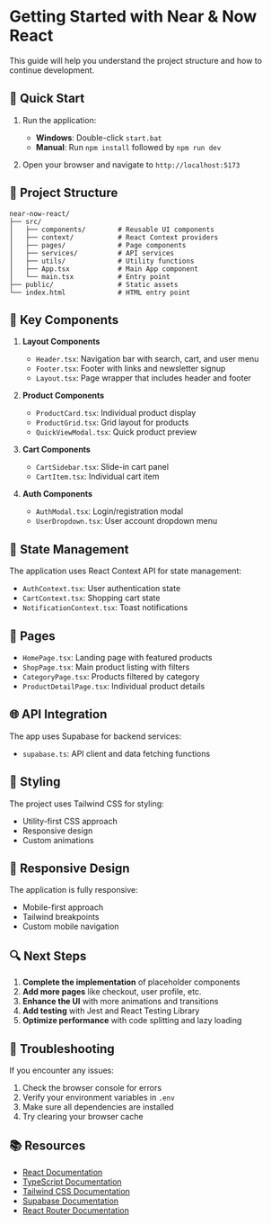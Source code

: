 # Getting Started with Near & Now React

This guide will help you understand the project structure and how to continue development.

## 🚀 Quick Start

1. Run the application:
   - **Windows**: Double-click `start.bat`
   - **Manual**: Run `npm install` followed by `npm run dev`

2. Open your browser and navigate to `http://localhost:5173`

## 📁 Project Structure

```
near-now-react/
├── src/
│   ├── components/        # Reusable UI components
│   ├── context/           # React Context providers
│   ├── pages/             # Page components
│   ├── services/          # API services
│   ├── utils/             # Utility functions
│   ├── App.tsx            # Main App component
│   └── main.tsx           # Entry point
├── public/                # Static assets
└── index.html             # HTML entry point
```

## 🧩 Key Components

1. **Layout Components**
   - `Header.tsx`: Navigation bar with search, cart, and user menu
   - `Footer.tsx`: Footer with links and newsletter signup
   - `Layout.tsx`: Page wrapper that includes header and footer

2. **Product Components**
   - `ProductCard.tsx`: Individual product display
   - `ProductGrid.tsx`: Grid layout for products
   - `QuickViewModal.tsx`: Quick product preview

3. **Cart Components**
   - `CartSidebar.tsx`: Slide-in cart panel
   - `CartItem.tsx`: Individual cart item

4. **Auth Components**
   - `AuthModal.tsx`: Login/registration modal
   - `UserDropdown.tsx`: User account dropdown menu

## 🔄 State Management

The application uses React Context API for state management:

- `AuthContext.tsx`: User authentication state
- `CartContext.tsx`: Shopping cart state
- `NotificationContext.tsx`: Toast notifications

## 📄 Pages

- `HomePage.tsx`: Landing page with featured products
- `ShopPage.tsx`: Main product listing with filters
- `CategoryPage.tsx`: Products filtered by category
- `ProductDetailPage.tsx`: Individual product details

## 🌐 API Integration

The app uses Supabase for backend services:

- `supabase.ts`: API client and data fetching functions

## 🎨 Styling

The project uses Tailwind CSS for styling:

- Utility-first CSS approach
- Responsive design
- Custom animations

## 📱 Responsive Design

The application is fully responsive:
- Mobile-first approach
- Tailwind breakpoints
- Custom mobile navigation

## 🔍 Next Steps

1. **Complete the implementation** of placeholder components
2. **Add more pages** like checkout, user profile, etc.
3. **Enhance the UI** with more animations and transitions
4. **Add testing** with Jest and React Testing Library
5. **Optimize performance** with code splitting and lazy loading

## 🐛 Troubleshooting

If you encounter any issues:

1. Check the browser console for errors
2. Verify your environment variables in `.env`
3. Make sure all dependencies are installed
4. Try clearing your browser cache

## 📚 Resources

- [React Documentation](https://reactjs.org/docs/getting-started.html)
- [TypeScript Documentation](https://www.typescriptlang.org/docs/)
- [Tailwind CSS Documentation](https://tailwindcss.com/docs)
- [Supabase Documentation](https://supabase.io/docs)
- [React Router Documentation](https://reactrouter.com/docs/en/v6)
